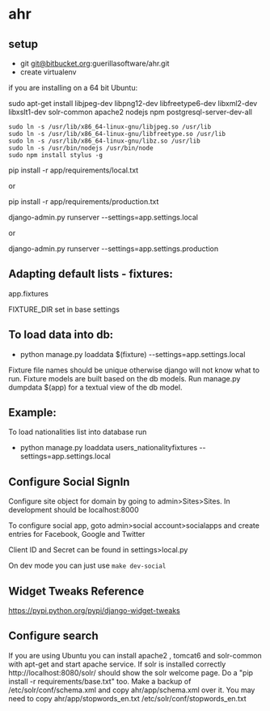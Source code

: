 # ahr
## setup

- git git@bitbucket.org:guerillasoftware/ahr.git
- create virtualenv

if you are installing on a 64 bit Ubuntu: 

sudo apt-get install libjpeg-dev libpng12-dev libfreetype6-dev libxml2-dev libxslt1-dev solr-common apache2 nodejs npm postgresql-server-dev-all 

    sudo ln -s /usr/lib/x86_64-linux-gnu/libjpeg.so /usr/lib
    sudo ln -s /usr/lib/x86_64-linux-gnu/libfreetype.so /usr/lib
    sudo ln -s /usr/lib/x86_64-linux-gnu/libz.so /usr/lib	
    sudo ln -s /usr/bin/nodejs /usr/bin/node
    sudo npm install stylus -g


pip install -r app/requirements/local.txt

 or 

pip install -r app/requirements/production.txt

django-admin.py runserver --settings=app.settings.local

 or 

django-admin.py runserver --settings=app.settings.production

## Adapting default lists - fixtures:

app.fixtures

FIXTURE_DIR set in base settings

## To load data into db:

 - python manage.py loaddata $(fixture) --settings=app.settings.local

Fixture file names should be unique otherwise django will not know what to run.
Fixture models are built based on the db models.
Run manage.py dumpdata $(app) for a textual view of the db model.

## Example:

To load nationalities list into database run

 - python manage.py loaddata users_nationalityfixtures --settings=app.settings.local


## Configure Social SignIn
Configure site object for domain by going to admin>Sites>Sites. In development should be localhost:8000

To configure social app, goto admin>social account>socialapps and create entries for Facebook, Google and Twitter

Client ID and Secret can be found in settings>local.py

On dev mode you can just use `make dev-social`

## Widget Tweaks Reference
https://pypi.python.org/pypi/django-widget-tweaks



## Configure search

If you are using Ubuntu you can install apache2 , tomcat6 and solr-common with apt-get and start apache service.
If solr is installed correctly http://localhost:8080/solr/ should show the solr welcome page.
Do a "pip install -r requirements/base.txt" too.
Make a backup of /etc/solr/conf/schema.xml and copy ahr/app/schema.xml over it.
You may need to copy ahr/app/stopwords_en.txt /etc/solr/conf/stopwords_en.txt 


